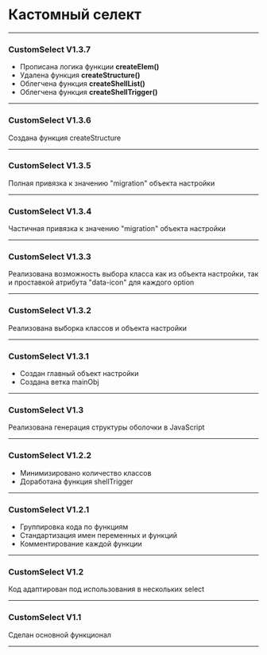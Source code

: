 # Кастомный селект
---
### CustomSelect V1.3.7

* Прописана логика функции **createElem()**
* Удалена функция **createStructure()**
* Облегчена функция **createShellList()**
* Облегчена функция **createShellTrigger()**
***

### CustomSelect V1.3.6

Создана функция createStructure
***

### CustomSelect V1.3.5

Полная привязка к значению "migration" объекта настройки
***

### CustomSelect V1.3.4

Частичная привязка к значению "migration" объекта настройки
***

### CustomSelect V1.3.3

Реализована возможность выбора класса как из объекта настройки, так и проставкой атрибута "data-icon" для каждого option
***

### CustomSelect V1.3.2

Реализована выборка классов и объекта настройки
***

### CustomSelect V1.3.1

* Создан главный объект настройки
* Создана ветка mainObj
***

### CustomSelect V1.3

Реализована генерация структуры оболочки в JavaScript
***

### CustomSelect V1.2.2

* Минимизировано количество классов
* Доработана функция shellTrigger
***

### CustomSelect V1.2.1

* Группировка кода по функциям
* Стандартизация имен переменных и функций
* Комментирование каждой функции
***

### CustomSelect V1.2

Код адаптирован под использования в нескольких select
***

### CustomSelect V1.1

Сделан основной функционал
***


